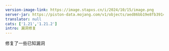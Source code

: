 ```yaml
---
version-image-link: https://image.stapxs.cn/i/2024/10/15/image.png
server-jar: https://piston-data.mojang.com/v1/objects/aed86bb19e8fb39147c9a4534ab5e2b94fa569ea/server.jar
translator: null
cats: ['1.21','1.21.2']
intro: 漏洞修复
---
```

修复了一些已知漏洞
